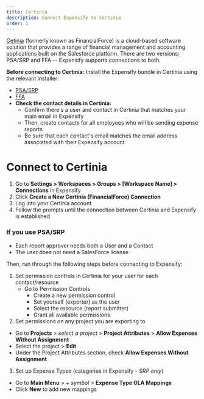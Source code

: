 ```yaml
---
title: Certinia
description: Connect Expensify to Certinia
order: 1
---
```

[Cetinia](https://use.expensify.com/financialforce) (formerly known as FinancialForce) is a cloud-based software solution that provides a range of financial management and accounting applications built on the Salesforce platform. There are two versions: PSA/SRP and FFA -- Expensify supports connections to both. 

**Before connecting to Certinia:**
Install the Expensify bundle in Certinia using the relevant installer:
- [PSA/SRP](https://login.salesforce.com/packaging/installPackage.apexp?p0=04t2M000002J0BHD%252Fpackaging%252FinstallPackage.apexp%253Fp0%253D04t2M000002J0BH)
- [FFA](https://login.salesforce.com/packaging/installPackage.apexp?p0=04t4p000001UQVj)
- **Check the contact details in Certinia:**
  - Confirm there's a user and contact in Certinia that matches your main email in Expensify
  - Then, create contacts for all employees who will be sending expense reports
  - Be sure that each contact's email matches the email address associated with their Expensify account

# Connect to Certinia
1. Go to **Settings > Workspaces > Groups > [Workspace Name] > Connections** in Expensify
2. Click **Create a New Certinia (FinancialForce) Connection**
3. Log into your Certinia account
4. Follow the prompts until the connection between Certinia and Expensify is established

### If you use PSA/SRP
- Each report approver needs both a User and a Contact
- The user does not need a SalesForce license

Then, run through the following steps before connecting to Expensify:
1. Set permission controls in Certinia for your user for each contact/resource
   - Go to Permission Controls
     - Create a new permission control
     - Set yourself (exporter) as the user
     - Select the resource (report submitter)
     - Grant all available permissions
2. Set permissions on any project you are exporting to
  - Go to **Projects** > _select a project_ > **Project Attributes** > **Allow Expenses Without Assignment**
  - Select the project > **Edit**
  - Under the Project Attributes section, check **Allow Expenses Without Assignment**
3. Set up Expense Types (categories in Expensify - _SRP only_)
  - Go to **Main Menu** > _+ symbol_ > **Expense Type GLA Mappings**
  - Click **New** to add new mappings
